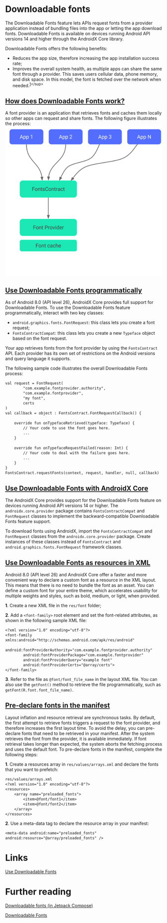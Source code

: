 # Downloadable fonts
The Downloadable Fonts feature lets APIs request fonts from a provider application instead of bundling files into the app or letting the app download fonts. Downloadable Fonts is available on devices running Android API versions 14 and higher through the AndroidX Core library.

Downloadable Fonts offers the following benefits:
- Reduces the app size, therefore increasing the app installation success rate;
- Improves the overall system health, as multiple apps can share the same font through a provider. This saves users cellular data, phone memory, and disk space. In this model, the font is fetched over the network when needed.<sup>[1](https://developer.android.com/develop/ui/views/text-and-emoji/downloadable-fonts#:~:text=The%20Downloadable%20Fonts%20feature,the%20network%20when%20needed.)</sup>

## [How does Downloadable Fonts work?](https://developer.android.com/develop/ui/views/text-and-emoji/downloadable-fonts#downloadable-fonts-process)
A font provider is an application that retrieves fonts and caches them locally so other apps can request and share fonts. The following figure illustrates the process:
![](./res/downloadable_fonts_process.png "downloadable fonts process")

## [Use Downloadable Fonts programmatically](https://developer.android.com/develop/ui/views/text-and-emoji/downloadable-fonts#programmatically)
As of Android 8.0 (API level 26), AndroidX Core provides full support for Downloadable Fonts. To use the Downloadable Fonts feature programmatically, interact with two key classes:
- `android.graphics.fonts.FontRequest`: this class lets you create a font request;
- `FontsContractCompat`: this class lets you create a new `Typeface` object based on the font request.

Your app retrieves fonts from the font provider by using the `FontsContract` API. Each provider has its own set of restrictions on the Android versions and query language it supports. 

The following sample code illustrates the overall Downloadable Fonts process:
```
val request = FontRequest(
        "com.example.fontprovider.authority",
        "com.example.fontprovider",
        "my font",
        certs
)
val callback = object : FontsContract.FontRequestCallback() {

    override fun onTypefaceRetrieved(typeface: Typeface) {
        // Your code to use the font goes here.
        ...
    }

    override fun onTypefaceRequestFailed(reason: Int) {
        // Your code to deal with the failure goes here.
        ...
    }
}
FontsContract.requestFonts(context, request, handler, null, callback)
```

## [Use Downloadable Fonts with AndroidX Core](https://developer.android.com/develop/ui/views/text-and-emoji/downloadable-fonts#via-support-lib)
The AndroidX Core provides support for the Downloadable Fonts feature on devices running Android API versions 14 or higher. The `androidx.core.provider` package contains `FontsContractCompat` and `FontRequest` classes to implement the backward-compatible Downloadable Fonts feature support. 

To download fonts using AndroidX, import the `FontsContractCompat` and `FontRequest` classes from the `androidx.core.provider` package. Create instances of these classes instead of `FontsContract` and `android.graphics.fonts.FontRequest` framework classes.

## [Use Downloadable Fonts as resources in XML](https://developer.android.com/develop/ui/views/text-and-emoji/downloadable-fonts#using-downloadable-fonts-as-resources)
Android 8.0 (API level 26) and AndroidX Core offer a faster and more convenient way to declare a custom font as a resource in the XML layout. This means that there is no need to bundle the font as an asset. You can define a custom font for your entire theme, which accelerates usability for multiple weights and styles, such as bold, medium, or light, when provided.

**1**. Create a new XML file in the `res/font` folder;

**2**. Add a `<font-family>` root element and set the font-related attributes, as shown in the following sample XML file:
  ```
  <?xml version="1.0" encoding="utf-8"?>
  <font-family xmlns:android="http://schemas.android.com/apk/res/android"
          android:fontProviderAuthority="com.example.fontprovider.authority"
          android:fontProviderPackage="com.example.fontprovider"
          android:fontProviderQuery="example font"
          android:fontProviderCerts="@array/certs">
  </font-family>
  ```
**3**. Refer to the file as `@font/font_file_name` in the layout XML file. You can also use the `getFont()` method to retrieve the file programmatically, such as `getFont(R.font.font_file_name)`.

## [Pre-declare fonts in the manifest](https://developer.android.com/develop/ui/views/text-and-emoji/downloadable-fonts#predeclaring-fonts)
Layout inflation and resource retrieval are synchronous tasks. By default, the first attempt to retrieve fonts triggers a request to the font provider, and therefore increases the first layout time. To avoid the delay, you can pre-declare fonts that need to be retrieved in your manifest. After the system retrieves the font from the provider, it is available immediately. If font retrieval takes longer than expected, the system aborts the fetching process and uses the default font.
To pre-declare fonts in the manifest, complete the following steps:

**1**. Create a resources array in `res/values/arrays.xml` and declare the fonts that you want to prefetch:
```
res/values/arrays.xml
<?xml version="1.0" encoding="utf-8"?>
<resources>
    <array name="preloaded_fonts">
        <item>@font/font1</item>
        <item>@font/font2</item>
    </array>
</resources>
```

**2**. Use a meta-data tag to declare the resource array in your manifest:
```
<meta-data android:name="preloaded_fonts" android:resource="@array/preloaded_fonts" />
```

# Links  
[Use Downloadable Fonts](https://developer.android.com/develop/ui/views/text-and-emoji/downloadable-fonts)

# Further reading
[Downloadable fonts (in Jetpack Compose)](https://developer.android.com/jetpack/compose/text/fonts#downloadable-fonts)

[Downloadable Fonts](https://blog.stylingandroid.com/downloadable-fonts/)
